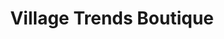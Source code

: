 ---
title: "Village Trends Boutique"
url: /mayfield-heights/village-trends-boutique/
shop: clothes
---